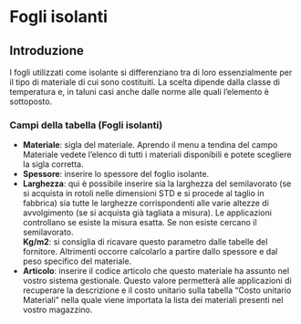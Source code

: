 # Fogli isolanti

## Introduzione
I fogli utilizzati come isolante si differenziano tra di loro essenzialmente per il tipo di materiale di cui sono costituiti. La scelta dipende dalla classe di temperatura e, in taluni casi anche dalle norme alle quali l’elemento è sottoposto.

### Campi della tabella (Fogli isolanti)

- **Materiale**: sigla del materiale. Aprendo il menu a tendina del campo Materiale vedete l’elenco di tutti i materiali disponibili e potete scegliere la sigla corretta.
- **Spessore**: inserire lo spessore del foglio isolante.
- **Larghezza**: qui è possibile inserire sia la larghezza del semilavorato (se si acquista in rotoli nelle dimensioni STD e si procede al taglio in fabbrica) sia tutte le larghezze corrispondenti alle varie altezze di avvolgimento (se si acquista già tagliata a misura). Le applicazioni controllano se esiste la misura esatta. Se non esiste cercano il semilavorato.<br>
 **Kg/m2**: si consiglia di ricavare questo parametro dalle tabelle del fornitore. Altrimenti occorre calcolarlo a partire dallo spessore e dal peso specifico del materiale.
- **Articolo**: inserire il codice articolo che questo materiale ha assunto nel vostro sistema gestionale. Questo valore permetterà alle applicazioni di recuperare la descrizione e il costo unitario sulla tabella “Costo unitario Materiali” nella quale viene importata la lista dei materiali presenti nel vostro magazzino.
